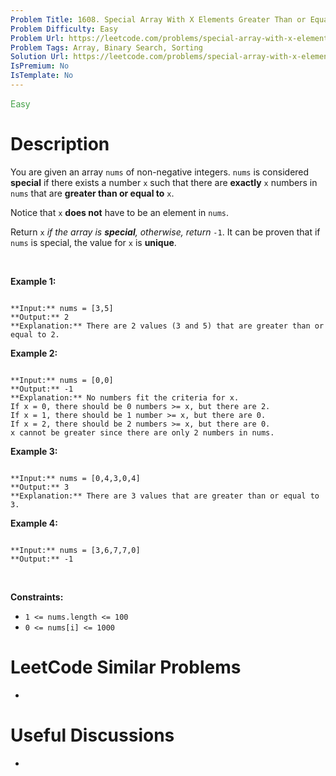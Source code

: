 ```yaml
---
Problem Title: 1608. Special Array With X Elements Greater Than or Equal X
Problem Difficulty: Easy
Problem Url: https://leetcode.com/problems/special-array-with-x-elements-greater-than-or-equal-x/
Problem Tags: Array, Binary Search, Sorting
Solution Url: https://leetcode.com/problems/special-array-with-x-elements-greater-than-or-equal-x/solution/
IsPremium: No
IsTemplate: No
---
```


<span style="color: rgb(67, 160, 71);">Easy</span>

# Description

You are given an array `nums` of non-negative integers. `nums` is considered **special** if there exists a number `x` such that there are **exactly** `x` numbers in `nums` that are **greater than or equal to** `x`.


Notice that `x` **does not** have to be an element in `nums`.


Return `x` *if the array is **special**, otherwise, return* `-1`. It can be proven that if `nums` is special, the value for `x` is **unique**.


 


**Example 1:**



```

**Input:** nums = [3,5]
**Output:** 2
**Explanation:** There are 2 values (3 and 5) that are greater than or equal to 2.

```

**Example 2:**



```

**Input:** nums = [0,0]
**Output:** -1
**Explanation:** No numbers fit the criteria for x.
If x = 0, there should be 0 numbers >= x, but there are 2.
If x = 1, there should be 1 number >= x, but there are 0.
If x = 2, there should be 2 numbers >= x, but there are 0.
x cannot be greater since there are only 2 numbers in nums.

```

**Example 3:**



```

**Input:** nums = [0,4,3,0,4]
**Output:** 3
**Explanation:** There are 3 values that are greater than or equal to 3.

```

**Example 4:**



```

**Input:** nums = [3,6,7,7,0]
**Output:** -1

```

 


**Constraints:**


* `1 <= nums.length <= 100`
* `0 <= nums[i] <= 1000`




# LeetCode Similar Problems

- []()

# Useful Discussions

- []()
